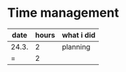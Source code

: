 # Time management  
  
  
date | hours | what i did
---- | ----- | ----------  
24.3. | 2 | planning  
= | 2 | 
